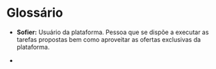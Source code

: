 # Glossário



- **Sofier:** Usuário da plataforma. Pessoa que se dispõe a executar as tarefas propostas bem como aproveitar as ofertas exclusivas da plataforma.

- 